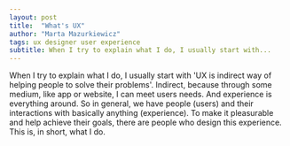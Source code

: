 ```yaml
---
layout: post
title:  "What's UX"
author: "Marta Mazurkiewicz"
tags: ux designer user experience
subtitle: When I try to explain what I do, I usually start with...
---
```

When I try to explain what I do, I usually start with 'UX is indirect way of helping people to solve their problems'. Indirect, because through some medium, like app or website, I can meet users needs. And  experience is everything around. So in general, we have people (users) and their interactions with basically anything (experience). To make it pleasurable and help achieve their goals, there are people who design this experience. This is, in short, what I do.
